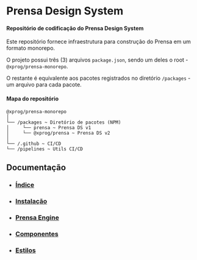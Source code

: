 <br/>
<h1>Prensa Design System</h1>

<h4>Repositório de codificação do Prensa Design System</h4>

Este repositório fornece infraestrutura para construção do Prensa em um formato monorepo.

O projeto possui três (3) arquivos `package.json`, sendo um deles o root - `@xprog/prensa-monorepo`.

O restante é equivalente aos pacotes registrados no diretório `/packages` - um arquivo para cada pacote.

<h4>Mapa do repositório</h4>

```
@xprog/prensa-monorepo
│
└── /packages ~ Diretório de pacotes (NPM)
│     └── prensa ~ Prensa DS v1
│     └── @xprog/prensa ~ Prensa DS v2
│
└── /.github ~ CI/CD
└── /pipelines ~ Utils CI/CD
```

## Documentação


- ### <a href='https://docs.xprog.com.br/share/792940d5-d0bc-45a3-a66f-f2fb339bb565'>Índice</a>
- ### <a href='https://docs.xprog.com.br/share/6d114bc3-f891-4ec9-814d-9cb728a90e91'>Instalação</a>
- ### <a href='https://docs.xprog.com.br/share/3c06f6c5-5bd3-4176-9ae6-0ea4ca33f23e'>Prensa Engine</a>
- ### <a href='https://docs.xprog.com.br/share/6a00e54d-3cf4-4655-aeb4-785cfc335f7a'>Componentes</a>
- ### <a href='https://docs.xprog.com.br/share/2afe80eb-e341-4b41-b6d7-47e1f927b819'>Estilos</a>